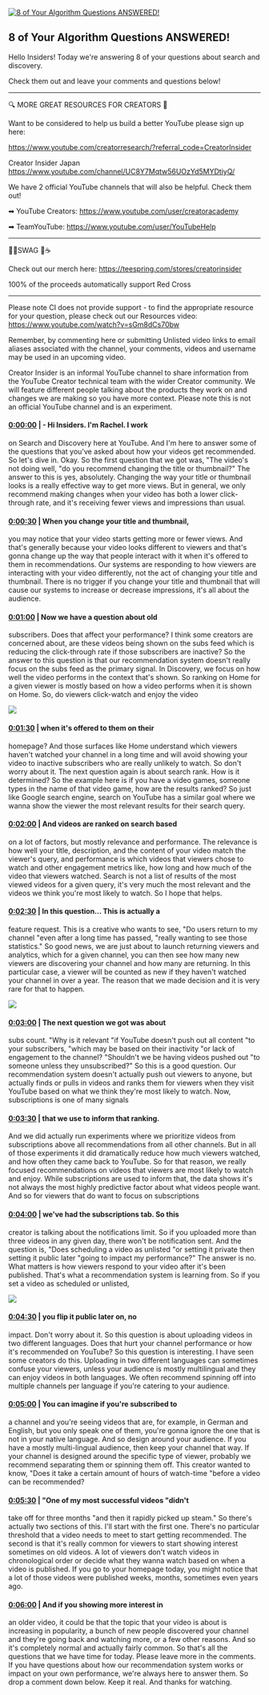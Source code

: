 [![8 of Your Algorithm Questions ANSWERED!](https://i.ytimg.com/vi/8vigqcEaL7g/maxresdefault.jpg)](https://www.youtube.com/watch?v=8vigqcEaL7g)

## 8 of Your Algorithm Questions ANSWERED!

Hello Insiders! Today we're answering 8 of your questions about search and discovery.



Check them out and leave your comments and questions below!



-------------------------------------------



🔍 MORE GREAT RESOURCES FOR CREATORS 🔎



Want to be considered to help us build a better YouTube please sign up here: 

https://www.youtube.com/creatorresearch/?referral_code=CreatorInsider



Creator Insider Japan https://www.youtube.com/channel/UC8Y7Mqtw56UOzYd5MYDtiyQ/



We have 2 official YouTube channels that will also be helpful. Check them out! 



➡ YouTube Creators: https://www.youtube.com/user/creatoracademy



➡ TeamYouTube: https://www.youtube.com/user/YouTubeHelp



-------------------------------------------



👕👚SWAG 🎽☕



Check out our merch here: https://teespring.com/stores/creatorinsider



100% of the proceeds automatically support Red Cross



-------------------------------------------

Please note CI does not provide support - to find the appropriate resource for your question, please check out our Resources video: https://www.youtube.com/watch?v=sGm8dCs70bw



Remember, by commenting here or submitting Unlisted video links to email aliases associated with the channel, your comments, videos and username may be used in an upcoming video.



Creator Insider is an informal YouTube channel to share information from the YouTube Creator technical team with the wider Creator community. We will feature different people talking about the products they work on and changes we are making so you have more context. Please note this is not an official YouTube channel and is an experiment.



#### [0:00:00](https://www.youtube.com/watch?v=8vigqcEaL7g&t=0) |  - Hi Insiders. I'm Rachel. I work

on Search and Discovery here at YouTube. And I'm here to answer some of the questions that you've asked about how your videos get recommended. So let's dive in. Okay. So the first question that we got was, "The video's not doing well, "do you recommend changing the title or thumbnail?" The answer to this is yes, absolutely. Changing the way your title or thumbnail looks is a really effective way to get more views. But in general, we only recommend making changes when your video has both a lower click-through rate, and it's receiving fewer views and impressions than usual.  

#### [0:00:30](https://www.youtube.com/watch?v=8vigqcEaL7g&t=30) |  When you change your title and thumbnail,

you may notice that your video starts getting more or fewer views. And that's generally because your video looks different to viewers and that's gonna change up the way that people interact with it when it's offered to them in recommendations. Our systems are responding to how viewers are interacting with your video differently, not the act of changing your title and thumbnail. There is no trigger if you change your title and thumbnail that will cause our systems to increase or decrease impressions, it's all about the audience.  

#### [0:01:00](https://www.youtube.com/watch?v=8vigqcEaL7g&t=60) |  Now we have a question about old

subscribers. Does that affect your performance? I think some creators are concerned about, are these videos being shown on the subs feed which is reducing the click-through rate if those subscribers are inactive? So the answer to this question is that our recommendation system doesn't really focus on the subs feed as the primary signal. In Discovery, we focus on how well the video performs in the context that's shown. So ranking on Home for a given viewer is mostly based on how a video performs when it is shown on Home. So, do viewers click-watch and enjoy the video  

![](https://i.ytimg.com/vi/8vigqcEaL7g/maxres1.jpg)



#### [0:01:30](https://www.youtube.com/watch?v=8vigqcEaL7g&t=90) |  when it's offered to them on their

homepage? And those surfaces like Home understand which viewers haven't watched your channel in a long time and will avoid showing your video to inactive subscribers who are really unlikely to watch. So don't worry about it. The next question again is about search rank. How is it determined? So the example here is if you have a video games, someone types in the name of that video game, how are the results ranked? So just like Google search engine, search on YouTube has a similar goal where we wanna show the viewer the most relevant results for their search query.  

#### [0:02:00](https://www.youtube.com/watch?v=8vigqcEaL7g&t=120) |  And videos are ranked on search based

on a lot of factors, but mostly relevance and performance. The relevance is how well your title, description, and the content of your video match the viewer's query, and performance is which videos that viewers chose to watch and other engagement metrics like, how long and how much of the video that viewers watched. Search is not a list of results of the most viewed videos for a given query, it's very much the most relevant and the videos we think you're most likely to watch. So I hope that helps.  

#### [0:02:30](https://www.youtube.com/watch?v=8vigqcEaL7g&t=150) |  In this question... This is actually a

feature request. This is a creative who wants to see, "Do users return to my channel "even after a long time has passed, "really wanting to see those statistics." So good news, we are just about to launch returning viewers and analytics, which for a given channel, you can then see how many new viewers are discovering your channel and how many are returning. In this particular case, a viewer will be counted as new if they haven't watched your channel in over a year. The reason that we made decision and it is very rare for that to happen.  

![](https://i.ytimg.com/vi/8vigqcEaL7g/maxres2.jpg)



#### [0:03:00](https://www.youtube.com/watch?v=8vigqcEaL7g&t=180) |  The next question we got was about

subs count. "Why is it relevant "if YouTube doesn't push out all content "to your subscribers, "which may be based on their inactivity "or lack of engagement to the channel? "Shouldn't we be having videos pushed out "to someone unless they unsubscribed?" So this is a good question. Our recommendation system doesn't actually push out viewers to anyone, but actually finds or pulls in videos and ranks them for viewers when they visit YouTube based on what we think they're most likely to watch. Now, subscriptions is one of many signals  

#### [0:03:30](https://www.youtube.com/watch?v=8vigqcEaL7g&t=210) |  that we use to inform that ranking.

And we did actually run experiments where we prioritize videos from subscriptions above all recommendations from all other channels. But in all of those experiments it did dramatically reduce how much viewers watched, and how often they came back to YouTube. So for that reason, we really focused recommendations on videos that viewers are most likely to watch and enjoy. While subscriptions are used to inform that, the data shows it's not always the most highly predictive factor about what videos people want. And so for viewers that do want to focus on subscriptions  

#### [0:04:00](https://www.youtube.com/watch?v=8vigqcEaL7g&t=240) |  we've had the subscriptions tab. So this

creator is talking about the notifications limit. So if you uploaded more than three videos in any given day, there won't be notification sent. And the question is, "Does scheduling a video as unlisted "or setting it private then setting it public later "going to impact my performance?" The answer is no. What matters is how viewers respond to your video after it's been published. That's what a recommendation system is learning from. So if you set a video as scheduled or unlisted,  

![](https://i.ytimg.com/vi/8vigqcEaL7g/maxres3.jpg)



#### [0:04:30](https://www.youtube.com/watch?v=8vigqcEaL7g&t=270) |  you flip it public later on, no

impact. Don't worry about it. So this question is about uploading videos in two different languages. Does that hurt your channel performance or how it's recommended on YouTube? So this question is interesting. I have seen some creators do this. Uploading in two different languages can sometimes confuse your viewers, unless your audience is mostly multilingual and they can enjoy videos in both languages. We often recommend spinning off into multiple channels per language if you're catering to your audience.  

#### [0:05:00](https://www.youtube.com/watch?v=8vigqcEaL7g&t=300) |  You can imagine if you're subscribed to

a channel and you're seeing videos that are, for example, in German and English, but you only speak one of them, you're gonna ignore the one that is not in your native language. And so design around your audience. If you have a mostly multi-lingual audience, then keep your channel that way. If your channel is designed around the specific type of viewer, probably we recommend separating them or spinning them off. This creator wanted to know, "Does it take a certain amount of hours of watch-time "before a video can be recommended?  

#### [0:05:30](https://www.youtube.com/watch?v=8vigqcEaL7g&t=330) |  "One of my most successful videos "didn't

take off for three months "and then it rapidly picked up steam." So there's actually two sections of this. I'll start with the first one. There's no particular threshold that a video needs to meet to start getting recommended. The second is that it's really common for viewers to start showing interest sometimes on old videos. A lot of viewers don't watch videos in chronological order or decide what they wanna watch based on when a video is published. If you go to your homepage today, you might notice that a lot of those videos were published weeks, months, sometimes even years ago.  

#### [0:06:00](https://www.youtube.com/watch?v=8vigqcEaL7g&t=360) |  And if you showing more interest in

an older video, it could be that the topic that your video is about is increasing in popularity, a bunch of new people discovered your channel and they're going back and watching more, or a few other reasons. And so it's completely normal and actually fairly common. So that's all the questions that we have time for today. Please leave more in the comments. If you have questions about how our recommendation system works or impact on your own performance, we're always here to answer them. So drop a comment down below. Keep it real. And thanks for watching.  